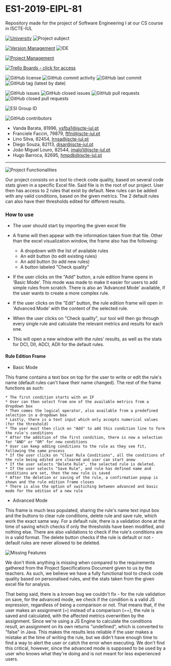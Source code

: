 # ES1-2019-EIPL-81
Repository made for the project of Software Engineering I at our CS course in ISCTE-IUL

[![University](https://img.shields.io/badge/University-ISCTE--IUL-blue?style=for-the-badge)](https://www.iscte-iul.pt/)
![Project subject](https://img.shields.io/badge/Subject-Software%20Engineering%20I-green?style=for-the-badge)

[![Version Management](https://img.shields.io/badge/Version%20Management-Git-red?logo=git&style=for-the-badge)](https://github.com/vsfba1-iscteiul/ES1-2019-EIPL-81)
![IDE](https://img.shields.io/badge/IDE-Eclipse-4c1094?style=for-the-badge&logo=eclipse)

[![Project Management](https://img.shields.io/badge/Project%20Management-Trello-blue?logo=trello&style=for-the-badge)](https://trello.com/esieipl81)

[![Trello Boards - click for access](https://img.shields.io/badge/Trello-Boards-blue?logo=trello&style=for-the-badge)](https://trello.com/esieipl81)

![GitHub license](https://img.shields.io/github/license/vsfba1-iscteiul/ES1-2019-EIPL-81)
![GitHub commit activity](https://img.shields.io/github/commit-activity/w/vsfba1-iscteiul/ES1-2019-EIPL-81)
![GitHub last commit](https://img.shields.io/github/last-commit/vsfba1-iscteiul/ES1-2019-EIPL-81)
![GitHub tag (latest by date)](https://img.shields.io/github/v/tag/vsfba1-iscteiul/ES1-2019-EIPL-81)

![GitHub issues](https://img.shields.io/github/issues/vsfba1-iscteiul/ES1-2019-EIPL-81)
![GitHub closed issues](https://img.shields.io/github/issues-closed/vsfba1-iscteiul/ES1-2019-EIPL-81)
![GitHub pull requests](https://img.shields.io/github/issues-pr/vsfba1-iscteiul/ES1-2019-EIPL-81)
![GitHub closed pull requests](https://img.shields.io/github/issues-pr-closed/vsfba1-iscteiul/ES1-2019-EIPL-81)

![ESI Group ID](https://img.shields.io/badge/Group-EI--PL%2081-82a1bf?style=for-the-badge)

![GitHub contributors](https://img.shields.io/github/contributors/vsfba1-iscteiul/ES1-2019-EIPL-81?style=for-the-badge&logo=github)
* Vanda Barata, 81996, vsfba1@iscte-iul.pt
* Franciele Faccin, 79879, ftfni@iscte-iul.pt
* Lino Silva, 82454, lrnsa@iscte-iul.pt
* Diego Souza, 82113, djsar@iscte-iul.pt
* João Miguel Louro, 82544, jmalo1@iscte-iul.pt
* Hugo Barroca, 82695, hmpdb@iscte-iul.pt
_____

![Project Functionalities](https://img.shields.io/badge/Project-Functionalities-green?style=for-the-badge&logo=read-the-docs)

Our project consists on a tool to check code quality, based on several code stats given in a specific Excel file. Said file is in the root of our project. User then has access to 2 rules that exist by default. New rules can be added with any valid conditions, based on the given metrics. The 2 default rules can also have their thresholds edited for different results.


### How to use
* The user should start by importing the given excel file

* A frame will then appear with the information taken from that file. 
Other than the excel visualization window, the frame also has the following:
    * A dropdown with the list of available rules
    * An edit button (to edit existing rules)
    * An add button (to add new rules)
    * A button labeled "Check quality"
    
* If the user clicks on the "Add" button, a rule edition frame opens in 'Basic Mode'. This mode was made to make it easier for users to add simple rules from scratch. There is also an 'Advanced Mode' available, if the user wants to create a more complex rule.
* If the user clicks on the "Edit" button, the rule edition frame will open in 'Advanced Mode' with the content of the selected rule.
* When the user clicks on "Check quality", our tool will then go through every single rule and calculate the relevant metrics and results for each one. 
* This will open a new window with the rules' results, as well as the stats for DCI, DII, ADCI, ADII for the default rules.

#### Rule Edition Frame
* Basic Mode

This frame contains a text box on top for the user to write or edit the rule's name (default rules can't have their name changed).
The rest of the frame functions as such:

    * The first condition starts with an IF
    * User can then select from one of the available metrics from a dropdown box
    * Then comes the logical operator, also available from a predefined selection in a dropdown box
    * Lastly, there is a text input which only accepts numerical values (for the threshold)
    * The user must then click on "Add" to add this condition line to form the rule's conditions
    * After the addition of the first condition, there is now a selection for "AND" or "OR" for new conditions
    * User can keep adding conditions to the rule as they see fit, following the same process
    * If the user clicks on "Clear Rule Conditions", all the conditions of the rule being edited are cleared and user can start anew
    * If the user selects "Delete Rule", the selected rule is deleted. 
    * If the user selects "Save Rule", and rule has defined name and conditions are set, then the new rule is saved
    * After the deletion or saving of the rule, a confirmation popup is shown and the rule edition frame closes
    * There is also the option of switiching between advanced and basic mode for the edition of a new rule

* Advanced Mode

This frame is much less populated, sharing the rule's name text input box and the buttons to clear rule conditions, delete rule and save rule, which work the exact same way. For a default rule, there is a validation done at the time of saving which checks if only the thresholds have been modified, and nothing else. There are also validations to check if the rule's conditions are in a valid format. 
The delete button checks if the rule is default or not - default rules are never allowed to be deleted.


![Missing Features](https://img.shields.io/badge/Project-Missing%20features-red?style=for-the-badge&logo=read-the-docs)

We don't think anything is missing when compared to the requirements gathered from the Project Specifications Document given to us by the teachers. As such, we believe we have a fully functional tool to check code quality based on personalised rules, and the stats taken from the given excel file for analysis.

That being said, there is a known bug we couldn't fix - for the rule validation on save, for the advanced mode, we check if the condition is a valid JS expression, regardless of being a comparison or not. That means that, if the user makes an assignment (=) instead of a comparison (==), the rule is saved and calculated, with the affected metrics overwritten by the assignment. 
Since we're using a JS Engine to calculate the conditions result, an assignment on its own returns "undefined", which is converted to "false" in Java. This makes the results less reliable if the user makes a mistake at the time of writing the rule, but we didn't have enough time to find a way to alert the user or catch the error when executing.
We don't find this critical, however, since the advanced mode is supposed to be used by a user who knows what they're doing and is not meant for less experienced users.
